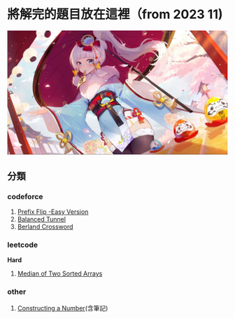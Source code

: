# 將解完的題目放在這裡（from 2023 11)
![](https://github.com/archie0732/c-solution/blob/main/picture/wp8352375-ayaka-desktop-wallpapers.jpg)

## 分類
### codeforce
1. [Prefix Flip -Easy Version](https://github.com/archie0732/c-solution/blob/main/Prefix%20Flip%20-Easy%20Version.md)
2. [Balanced Tunnel](https://github.com/archie0732/c-solution/blob/main/codeforce/Balanced%20Tunnel.md#balanced-tunnel)
3. [Berland Crossword](https://github.com/archie0732/c-solution/blob/main/codeforce/Berland%20Crossword.md)
### leetcode 
**Hard**
1. [Median of Two Sorted Arrays](https://github.com/archie0732/c-solution/blob/main/leetcode/Median%20of%20Two%20Sorted%20Arrays.md)

### other
1. [Constructing a Number](https://github.com/archie0732/c-solution/blob/main/other/Constructing%20a%20Number.md)(含筆記)
